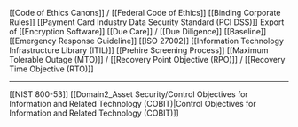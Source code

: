 
[[Code of Ethics Canons]] / [[Federal Code of Ethics]]
[[Binding Corporate Rules]]
[[Payment Card Industry Data Security Standard (PCI DSS)]]
Export of [[Encryption Software]]
[[Due Care]] / [[Due Diligence]]
[[Baseline]]
[[Emergency Response Guideline]]
[[ISO 27002]]
[[Information Technology Infrastructure Library (ITIL)]]
[[Prehire Screening Process]]
[[Maximum Tolerable Outage (MTO)]] / [[Recovery Point Objective (RPO)]] / [[Recovery Time Objective (RTO)]]

---

[[NIST 800-53]]
[[Domain2_Asset Security/Control Objectives for Information and Related Technology (COBIT)|Control Objectives for Information and Related Technology (COBIT)]]

